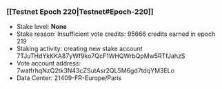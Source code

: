 ### [[Testnet Epoch 220|Testnet#Epoch-220]]
* Stake level: **None**
* Stake reason: Insufficient vote credits: 95666 credits earned in epoch 219
* Staking activity: creating new stake account 7TJuTHdYkKKA87yWf9ko7QcF1WHQWrbQpMw5RTfJahzS
* Vote account address: 7watfrhqNzQ2tk3N43cZSutAsr2QL5M6gd7tdqYM3ELo
* Data Center: 21409-FR-Europe/Paris
